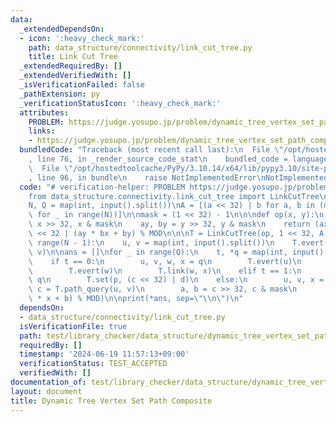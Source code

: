 ```yaml
---
data:
  _extendedDependsOn:
  - icon: ':heavy_check_mark:'
    path: data_structure/connectivity/link_cut_tree.py
    title: Link Cut Tree
  _extendedRequiredBy: []
  _extendedVerifiedWith: []
  _isVerificationFailed: false
  _pathExtension: py
  _verificationStatusIcon: ':heavy_check_mark:'
  attributes:
    PROBLEM: https://judge.yosupo.jp/problem/dynamic_tree_vertex_set_path_composite
    links:
    - https://judge.yosupo.jp/problem/dynamic_tree_vertex_set_path_composite
  bundledCode: "Traceback (most recent call last):\n  File \"/opt/hostedtoolcache/PyPy/3.10.14/x64/lib/pypy3.10/site-packages/onlinejudge_verify/documentation/build.py\"\
    , line 76, in _render_source_code_stat\n    bundled_code = language.bundle(\n\
    \  File \"/opt/hostedtoolcache/PyPy/3.10.14/x64/lib/pypy3.10/site-packages/onlinejudge_verify/languages/python.py\"\
    , line 96, in bundle\n    raise NotImplementedError\nNotImplementedError\n"
  code: "# verification-helper: PROBLEM https://judge.yosupo.jp/problem/dynamic_tree_vertex_set_path_composite\n\
    from data_structure.connectivity.link_cut_tree import LinkCutTree\n\nMOD = 998244353\n\
    N, Q = map(int, input().split())\nA = [(a << 32) | b for a, b in (map(int, input().split())\
    \ for _ in range(N))]\n\nmask = (1 << 32) - 1\n\n\ndef op(x, y):\n    ax, bx =\
    \ x >> 32, x & mask\n    ay, by = y >> 32, y & mask\n    return (ax * ay % MOD)\
    \ << 32 | (ay * bx + by) % MOD\n\n\nT = LinkCutTree(op, 1 << 32, A)\nfor _ in\
    \ range(N - 1):\n    u, v = map(int, input().split())\n    T.evert(u)\n    T.link(u,\
    \ v)\n\nans = []\nfor _ in range(Q):\n    t, *q = map(int, input().split())\n\
    \    if t == 0:\n        u, v, w, x = q\n        T.evert(u)\n        T.cut(v)\n\
    \        T.evert(w)\n        T.link(w, x)\n    elif t == 1:\n        p, c, d =\
    \ q\n        T.set(p, (c << 32) | d)\n    else:\n        u, v, x = q\n       \
    \ c = T.path_query(u, v)\n        a, b = c >> 32, c & mask\n        ans.append((a\
    \ * x + b) % MOD)\n\nprint(*ans, sep=\"\\n\")\n"
  dependsOn:
  - data_structure/connectivity/link_cut_tree.py
  isVerificationFile: true
  path: test/library_checker/data_structure/dynamic_tree_vertex_set_path_composite.test.py
  requiredBy: []
  timestamp: '2024-06-19 11:57:13+09:00'
  verificationStatus: TEST_ACCEPTED
  verifiedWith: []
documentation_of: test/library_checker/data_structure/dynamic_tree_vertex_set_path_composite.test.py
layout: document
title: Dynamic Tree Vertex Set Path Composite
---
```

